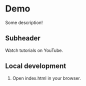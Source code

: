 # Demo 

Some description!

## Subheader

Watch tutorials on YouTube.

## Local development

1. Open index.html in your browser.